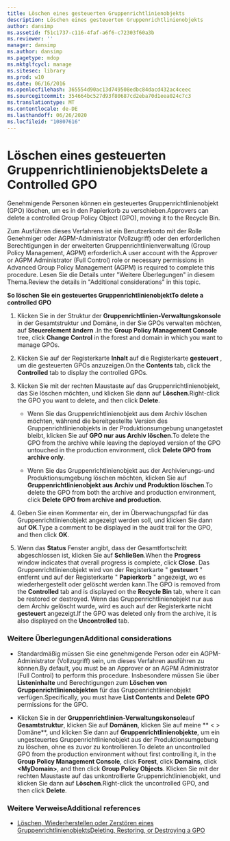 ```yaml
---
title: Löschen eines gesteuerten Gruppenrichtlinienobjekts
description: Löschen eines gesteuerten Gruppenrichtlinienobjekts
author: dansimp
ms.assetid: f51c1737-c116-4faf-a6f6-c72303f60a3b
ms.reviewer: ''
manager: dansimp
ms.author: dansimp
ms.pagetype: mdop
ms.mktglfcycl: manage
ms.sitesec: library
ms.prod: w10
ms.date: 06/16/2016
ms.openlocfilehash: 365554d90ac13d749508edbc84dacd432ac4ceec
ms.sourcegitcommit: 354664bc527d93f80687cd2eba70d1eea024c7c3
ms.translationtype: MT
ms.contentlocale: de-DE
ms.lasthandoff: 06/26/2020
ms.locfileid: "10807616"
---
```

# <span data-ttu-id="73477-103">Löschen eines gesteuerten Gruppenrichtlinienobjekts</span><span class="sxs-lookup"><span data-stu-id="73477-103">Delete a Controlled GPO</span></span>


<span data-ttu-id="73477-104">Genehmigende Personen können ein gesteuertes Gruppenrichtlinienobjekt (GPO) löschen, um es in den Papierkorb zu verschieben.</span><span class="sxs-lookup"><span data-stu-id="73477-104">Approvers can delete a controlled Group Policy Object (GPO), moving it to the Recycle Bin.</span></span>

<span data-ttu-id="73477-105">Zum Ausführen dieses Verfahrens ist ein Benutzerkonto mit der Rolle Genehmiger oder AGPM-Administrator (Vollzugriff) oder den erforderlichen Berechtigungen in der erweiterten Gruppenrichtlinienverwaltung (Group Policy Management, AGPM) erforderlich.</span><span class="sxs-lookup"><span data-stu-id="73477-105">A user account with the Approver or AGPM Administrator (Full Control) role or necessary permissions in Advanced Group Policy Management (AGPM) is required to complete this procedure.</span></span> <span data-ttu-id="73477-106">Lesen Sie die Details unter "Weitere Überlegungen" in diesem Thema.</span><span class="sxs-lookup"><span data-stu-id="73477-106">Review the details in "Additional considerations" in this topic.</span></span>

**<span data-ttu-id="73477-107">So löschen Sie ein gesteuertes Gruppenrichtlinienobjekt</span><span class="sxs-lookup"><span data-stu-id="73477-107">To delete a controlled GPO</span></span>**

1.  <span data-ttu-id="73477-108">Klicken Sie in der Struktur der **Gruppenrichtlinien-Verwaltungskonsole** in der Gesamtstruktur und Domäne, in der Sie GPOs verwalten möchten, auf **Steuerelement ändern** .</span><span class="sxs-lookup"><span data-stu-id="73477-108">In the **Group Policy Management Console** tree, click **Change Control** in the forest and domain in which you want to manage GPOs.</span></span>

2.  <span data-ttu-id="73477-109">Klicken Sie auf der Registerkarte **Inhalt** auf die Registerkarte **gesteuert** , um die gesteuerten GPOs anzuzeigen.</span><span class="sxs-lookup"><span data-stu-id="73477-109">On the **Contents** tab, click the **Controlled** tab to display the controlled GPOs.</span></span>

3.  <span data-ttu-id="73477-110">Klicken Sie mit der rechten Maustaste auf das Gruppenrichtlinienobjekt, das Sie löschen möchten, und klicken Sie dann auf **Löschen**.</span><span class="sxs-lookup"><span data-stu-id="73477-110">Right-click the GPO you want to delete, and then click **Delete**.</span></span>

    -   <span data-ttu-id="73477-111">Wenn Sie das Gruppenrichtlinienobjekt aus dem Archiv löschen möchten, während die bereitgestellte Version des Gruppenrichtlinienobjekts in der Produktionsumgebung unangetastet bleibt, klicken Sie auf **GPO nur aus Archiv löschen**.</span><span class="sxs-lookup"><span data-stu-id="73477-111">To delete the GPO from the archive while leaving the deployed version of the GPO untouched in the production environment, click **Delete GPO from archive only**.</span></span>

    -   <span data-ttu-id="73477-112">Wenn Sie das Gruppenrichtlinienobjekt aus der Archivierungs-und Produktionsumgebung löschen möchten, klicken Sie auf **Gruppenrichtlinienobjekt aus Archiv und Produktion löschen**.</span><span class="sxs-lookup"><span data-stu-id="73477-112">To delete the GPO from both the archive and production environment, click **Delete GPO from archive and production**.</span></span>

4.  <span data-ttu-id="73477-113">Geben Sie einen Kommentar ein, der im Überwachungspfad für das Gruppenrichtlinienobjekt angezeigt werden soll, und klicken Sie dann auf **OK**.</span><span class="sxs-lookup"><span data-stu-id="73477-113">Type a comment to be displayed in the audit trail for the GPO, and then click **OK**.</span></span>

5.  <span data-ttu-id="73477-114">Wenn das **Status** Fenster angibt, dass der Gesamtfortschritt abgeschlossen ist, klicken Sie auf **Schließen**.</span><span class="sxs-lookup"><span data-stu-id="73477-114">When the **Progress** window indicates that overall progress is complete, click **Close**.</span></span> <span data-ttu-id="73477-115">Das Gruppenrichtlinienobjekt wird von der Registerkarte " **gesteuert** " entfernt und auf der Registerkarte " **Papierkorb** " angezeigt, wo es wiederhergestellt oder gelöscht werden kann.</span><span class="sxs-lookup"><span data-stu-id="73477-115">The GPO is removed from the **Controlled** tab and is displayed on the **Recycle Bin** tab, where it can be restored or destroyed.</span></span> <span data-ttu-id="73477-116">Wenn das Gruppenrichtlinienobjekt nur aus dem Archiv gelöscht wurde, wird es auch auf der Registerkarte nicht **gesteuert** angezeigt.</span><span class="sxs-lookup"><span data-stu-id="73477-116">If the GPO was deleted only from the archive, it is also displayed on the **Uncontrolled** tab.</span></span>

### <span data-ttu-id="73477-117">Weitere Überlegungen</span><span class="sxs-lookup"><span data-stu-id="73477-117">Additional considerations</span></span>

-   <span data-ttu-id="73477-118">Standardmäßig müssen Sie eine genehmigende Person oder ein AGPM-Administrator (Vollzugriff) sein, um dieses Verfahren ausführen zu können.</span><span class="sxs-lookup"><span data-stu-id="73477-118">By default, you must be an Approver or an AGPM Administrator (Full Control) to perform this procedure.</span></span> <span data-ttu-id="73477-119">Insbesondere müssen Sie über **Listeninhalte** und Berechtigungen zum **Löschen von Gruppenrichtlinienobjekten** für das Gruppenrichtlinienobjekt verfügen.</span><span class="sxs-lookup"><span data-stu-id="73477-119">Specifically, you must have **List Contents** and **Delete GPO** permissions for the GPO.</span></span>

-   <span data-ttu-id="73477-120">Klicken Sie in der **Gruppenrichtlinien-Verwaltungskonsole**auf **Gesamtstruktur**, klicken Sie auf **Domänen**, klicken Sie auf meine \*\* &lt; &gt; Domäne\*\*, und klicken Sie dann auf **Gruppenrichtlinienobjekte**, um ein ungesteuertes Gruppenrichtlinienobjekt aus der Produktionsumgebung zu löschen, ohne es zuvor zu kontrollieren.</span><span class="sxs-lookup"><span data-stu-id="73477-120">To delete an uncontrolled GPO from the production environment without first controlling it, in the **Group Policy Management Console**, click **Forest**, click **Domains**, click **&lt;MyDomain&gt;**, and then click **Group Policy Objects**.</span></span> <span data-ttu-id="73477-121">Klicken Sie mit der rechten Maustaste auf das unkontrollierte Gruppenrichtlinienobjekt, und klicken Sie dann auf **Löschen**.</span><span class="sxs-lookup"><span data-stu-id="73477-121">Right-click the uncontrolled GPO, and then click **Delete**.</span></span>

### <span data-ttu-id="73477-122">Weitere Verweise</span><span class="sxs-lookup"><span data-stu-id="73477-122">Additional references</span></span>

-   [<span data-ttu-id="73477-123">Löschen, Wiederherstellen oder Zerstören eines Gruppenrichtlinienobjekts</span><span class="sxs-lookup"><span data-stu-id="73477-123">Deleting, Restoring, or Destroying a GPO</span></span>](deleting-restoring-or-destroying-a-gpo-agpm30ops.md)

 

 





